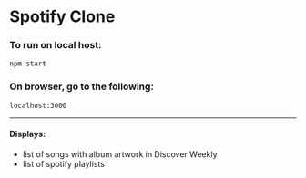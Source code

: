 # Spotify Clone

### To run on local host:
`npm start`

### On browser, go to the following:
`localhost:3000`

---

#### Displays:
- list of songs with album artwork in Discover Weekly
- list of spotify playlists

